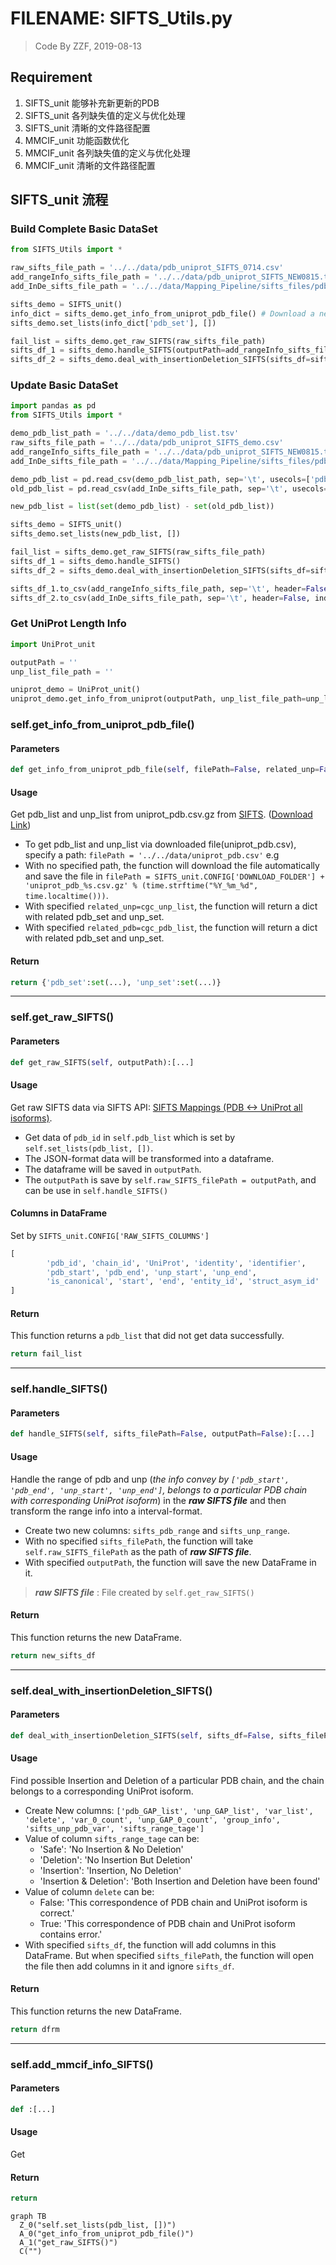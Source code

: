 # FILENAME: SIFTS_Utils.py
> Code By ZZF, 2019-08-13

## Requirement
1. SIFTS_unit 能够补充新更新的PDB
2. SIFTS_unit 各列缺失值的定义与优化处理
3. SIFTS_unit 清晰的文件路径配置
4. MMCIF_unit 功能函数优化
5. MMCIF_unit 各列缺失值的定义与优化处理
5. MMCIF_unit 清晰的文件路径配置

## SIFTS_unit 流程
### Build Complete Basic DataSet
```py
from SIFTS_Utils import *

raw_sifts_file_path = '../../data/pdb_uniprot_SIFTS_0714.csv'
add_rangeInfo_sifts_file_path = '../../data/pdb_uniprot_SIFTS_NEW0815.tsv'
add_InDe_sifts_file_path = '../../data/Mapping_Pipeline/sifts_files/pdb_uniprot_SIFTS_delwithInDe_0815.tsv'

sifts_demo = SIFTS_unit()
info_dict = sifts_demo.get_info_from_uniprot_pdb_file() # Download a new file
sifts_demo.set_lists(info_dict['pdb_set'], [])

fail_list = sifts_demo.get_raw_SIFTS(raw_sifts_file_path)
sifts_df_1 = sifts_demo.handle_SIFTS(outputPath=add_rangeInfo_sifts_file_path)
sifts_df_2 = sifts_demo.deal_with_insertionDeletion_SIFTS(sifts_df=sifts_df_1, outputPath=add_InDe_sifts_file_path)
```

### Update Basic DataSet
```py
import pandas as pd
from SIFTS_Utils import *

demo_pdb_list_path = '../../data/demo_pdb_list.tsv'
raw_sifts_file_path = '../../data/pdb_uniprot_SIFTS_demo.csv'
add_rangeInfo_sifts_file_path = '../../data/pdb_uniprot_SIFTS_NEW0815.tsv'
add_InDe_sifts_file_path = '../../data/Mapping_Pipeline/sifts_files/pdb_uniprot_SIFTS_delwithInDe_0815.tsv'

demo_pdb_list = pd.read_csv(demo_pdb_list_path, sep='\t', usecols=['pdb_id'])['pdb_id']
old_pdb_list = pd.read_csv(add_InDe_sifts_file_path, sep='\t', usecols=['pdb_id'])['pdb_id']

new_pdb_list = list(set(demo_pdb_list) - set(old_pdb_list))

sifts_demo = SIFTS_unit()
sifts_demo.set_lists(new_pdb_list, [])

fail_list = sifts_demo.get_raw_SIFTS(raw_sifts_file_path)
sifts_df_1 = sifts_demo.handle_SIFTS()
sifts_df_2 = sifts_demo.deal_with_insertionDeletion_SIFTS(sifts_df=sifts_df_1)

sifts_df_1.to_csv(add_rangeInfo_sifts_file_path, sep='\t', header=False, index=False, mode='a+')
sifts_df_2.to_csv(add_InDe_sifts_file_path, sep='\t', header=False, index=False, mode='a+')
```

### Get UniProt Length Info
```py
import UniProt_unit

outputPath = ''
unp_list_file_path = ''

uniprot_demo = UniProt_unit()
uniprot_demo.get_info_from_uniprot(outputPath, unp_list_file_path=unp_list_file_path)


```

### self.get_info_from_uniprot_pdb_file()

#### Parameters

```py
def get_info_from_uniprot_pdb_file(self, filePath=False, related_unp=False, related_pdb=False):[...]
```

#### Usage
Get pdb_list and unp_list from uniprot_pdb.csv.gz from [SIFTS](http://www.ebi.ac.uk/pdbe/docs/sifts/quick.html "Reference"). ([Download Link](ftp://ftp.ebi.ac.uk/pub/databases/msd/sifts/flatfiles/csv/uniprot_pdb.csv.gz "Click to download the file"))
* To get pdb_list and unp_list via downloaded file(uniprot_pdb.csv), specify a path: ```filePath = '../../data/uniprot_pdb.csv'``` e.g
* With no specified path, the function will download the file automatically and save the file in ```filePath = SIFTS_unit.CONFIG['DOWNLOAD_FOLDER'] + 'uniprot_pdb_%s.csv.gz' % (time.strftime("%Y_%m_%d", time.localtime()))```.
* With specified ```related_unp=cgc_unp_list```, the function will return a dict with related pdb_set and unp_set.
* With specified ```related_pdb=cgc_pdb_list```, the function will return a dict with related pdb_set and unp_set.

#### Return

```py
return {'pdb_set':set(...), 'unp_set':set(...)}
```

---

### self.get_raw_SIFTS()

#### Parameters

```py
def get_raw_SIFTS(self, outputPath):[...]
```

#### Usage
Get raw SIFTS data via SIFTS API: [SIFTS Mappings (PDB <-> UniProt all isoforms)](http://www.ebi.ac.uk/pdbe/api/doc/sifts.html "Web Link").
* Get data of ```pdb_id``` in ```self.pdb_list``` which is set by ```self.set_lists(pdb_list, [])```.
* The JSON-format data will be transformed into a dataframe.
* The dataframe will be saved in ```outputPath```.
* The ```outputPath``` is save by ```self.raw_SIFTS_filePath = outputPath```, and can be use in ```self.handle_SIFTS()```

#### Columns in DataFrame
Set by ```SIFTS_unit.CONFIG['RAW_SIFTS_COLUMNS']```

```py
[
        'pdb_id', 'chain_id', 'UniProt', 'identity', 'identifier',
        'pdb_start', 'pdb_end', 'unp_start', 'unp_end',
        'is_canonical', 'start', 'end', 'entity_id', 'struct_asym_id'
]
```

#### Return
This function returns a ```pdb_list``` that did not get data successfully.

```py
return fail_list
```

---

### self.handle_SIFTS()

#### Parameters

```py
def handle_SIFTS(self, sifts_filePath=False, outputPath=False):[...]
```

#### Usage
Handle the range of pdb and unp (_the info convey by ```['pdb_start', 'pdb_end', 'unp_start', 'unp_end']```, belongs to a particular PDB chain with corresponding UniProt isoform_) in the ___raw SIFTS file___ and then transform the range info into a interval-format.
* Create two new columns: ```sifts_pdb_range```  and ```sifts_unp_range```.
* With no specified ```sifts_filePath```, the function will take ```self.raw_SIFTS_filePath``` as the path of ___raw SIFTS file___.
* With specified ```outputPath```, the function will save the new DataFrame in it.
>  ___raw SIFTS file___ : File created by ```self.get_raw_SIFTS()```

#### Return
This function returns the new DataFrame.

```py
return new_sifts_df
```

---

### self.deal_with_insertionDeletion_SIFTS()

#### Parameters

```py
def deal_with_insertionDeletion_SIFTS(self, sifts_df=False, sifts_filePath=False, outputPath=False):[...]
```

#### Usage
Find possible Insertion and Deletion of a particular PDB chain, and the chain belongs to a corresponding UniProt isoform.
* Create New columns: ```['pdb_GAP_list', 'unp_GAP_list', 'var_list', 'delete', 'var_0_count', 'unp_GAP_0_count', 'group_info', 'sifts_unp_pdb_var', 'sifts_range_tage']```
* Value of column ```sifts_range_tage``` can be:
    * 'Safe': 'No Insertion & No Deletion'
    * 'Deletion': 'No Insertion But Deletion'
    * 'Insertion': 'Insertion, No Deletion'
    * 'Insertion & Deletion': 'Both Insertion and Deletion have been found'
* Value of column ```delete``` can be:
    * False: 'This correspondence of PDB chain and UniProt isoform is correct.'
    * True: 'This correspondence of PDB chain and UniProt isoform contains error.'
* With specified ```sifts_df```, the function will add columns in this DataFrame. But when specified ```sifts_filePath```, the function will open the file then add columns in it and ignore ```sifts_df```.


#### Return
This function returns the new DataFrame.

```py
return dfrm
```

---

### self.add_mmcif_info_SIFTS()

#### Parameters

```py
def :[...]
```

#### Usage
Get


#### Return

```py
return
```














```mermaid
graph TB
  Z_0("self.set_lists(pdb_list, [])")
  A_0("get_info_from_uniprot_pdb_file()")
  A_1("get_raw_SIFTS()")
  C("")
```
